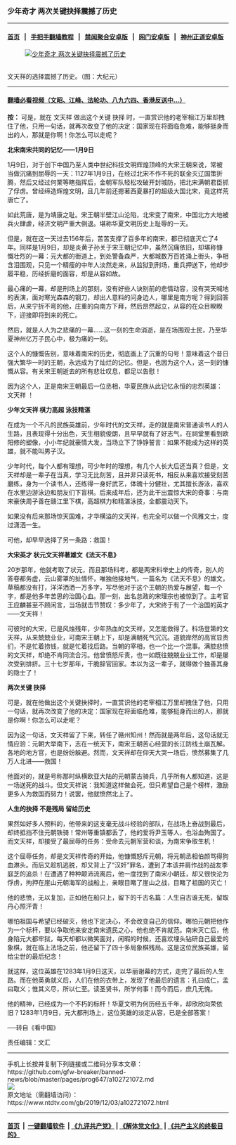 ### 少年奇才 两次关键抉择震撼了历史
------------------------

#### [首页](https://github.com/gfw-breaker/banned-news/blob/master/README.md) &nbsp;&nbsp;|&nbsp;&nbsp; [手把手翻墙教程](https://github.com/gfw-breaker/guides/wiki) &nbsp;&nbsp;|&nbsp;&nbsp; [禁闻聚合安卓版](https://github.com/gfw-breaker/bn-android) &nbsp;&nbsp;|&nbsp;&nbsp; [网门安卓版](https://github.com/oGate2/oGate) &nbsp;&nbsp;|&nbsp;&nbsp; [神州正道安卓版](https://github.com/SzzdOgate/update) 



<div><div class="featured_image">
 <a href="https://i.ntdtv.com/assets/uploads/2019/12/1502071021481734-600x400.jpg" target="_blank">
  <figure>
   <img alt="少年奇才 两次关键抉择震撼了历史" src="https://i.ntdtv.com/assets/uploads/2019/12/1502071021481734-600x400-800x450.jpg"/>
  </figure><br/>
 </a>
 <span class="caption">
  文天祥的选择震撼了历史。（图：大纪元）
 </span>
</div>
</div><hr/>

#### [翻墙必看视频（文昭、江峰、法轮功、八九六四、香港反送中...）](https://github.com/gfw-breaker/banned-news/blob/master/pages/links.md)

<div><div class="post_content" itemprop="articleBody">
 <p>
  <strong>
   按：
  </strong>
  可是，就在
  <ok href="https://www.ntdtv.com/gb/文天祥.htm">
   文天祥
  </ok>
  做出这个关键
  <ok href="https://www.ntdtv.com/gb/抉择.htm">
   抉择
  </ok>
  时，一直赏识他的老宰相江万里却拽住了他，只用一句话，就再次改变了他的决定：国家现在将面临危难，能够挺身而出的人，那就是你啊！你怎么可以走呢？
 </p>
 <p>
  <strong>
   北宋南宋共同的记忆——1月9日
  </strong>
 </p>
 <p>
  1月9日，对于创下中国乃至人类中世纪科技文明辉煌顶峰的大宋王朝来说，常被当做沉痛到屈辱的一天：1127年1月9日，在经过北宋不作不死的联金灭辽国策折腾，然后又经过何栗等瞎指挥后，金朝军队轻松攻破开封城防，把北宋满朝君臣抓了俘虏。曾经缔造辉煌文明，且几年前还摁著西夏暴打的超级大国北宋，竟这样荒唐亡了。
 </p>
 <p>
  如此荒唐，是为靖康之耻。宋王朝半壁江山沦陷，北宋变了南宋，中国北方大地被兵火肆虐，经济文明严重大倒退。堪称华夏文明历史上耻辱的一天。
 </p>
 <p>
  但是，就在这一天过去156年后，苦苦支撑了百多年的南宋，都已彻底灭亡了4年。同样是1月9日，却是炎黄子孙关于宋王朝记忆中，虽然沉痛依旧，却堪称慷慨壮烈的一幕：元大都的街道上，到处警备森严，大都城数万百姓涌上街头，争相含泪围观，只见一个精瘦的中年人淡然走来，从监狱到刑场，重兵押送下，他却步履平稳，历经折磨的面容，却是从容如故。
 </p>
 <p>
  最心痛的一幕，却是刑场上的那刻，没有好些人诀别前的悲情动容，没有哭天喊地的表演，面对寒光森森的钢刀，却出人意料的问身边人，哪里是南方呢？得到回答后，从来宁折不弯的他，庄重的向南方下拜，然后昂然起立，从容的在众目睽睽下，迎接即将到来的死亡。
 </p>
 <p>
  然后，就是人人为之悲痛的一幕……这一刻的生命消逝，是在场围观士民，乃至华夏神州亿万子民心中，极为痛的一刻。
 </p>
 <p>
  这个人的慷慨告别，意味着南宋的历史，彻底画上了沉重的句号！意味着这个昔日强大繁华一时的王朝，永远成为了灿烂的记忆。但是，也因为这个人，这一刻的慷慨从容。有关宋王朝逝去的所有悲壮叹息，都足以告慰！
 </p>
 <p>
  因为这个人，正是南宋王朝最后一位丞相，华夏民族从此记忆永恒的忠烈英雄：
  <ok href="https://www.ntdtv.com/gb/文天祥.htm">
   文天祥
  </ok>
  ！
 </p>
 <p>
  <strong>
   少年文天祥 棋力高超 泳技精湛
  </strong>
 </p>
 <p>
  在成为一个不凡的民族英雄前，少年时代的文天祥，走的就是南宋普通读书人的人生路，且表现得十分出色，天生相貌俊朗，且早早就有了好志气，在祠堂里看到欧阳修的塑像，小小年纪就豪情大发，当场立下了铮铮誓言：如果不能成为这样的英雄，就不能叫男子汉。
 </p>
 <p>
  少年时代，每个人都有理想，可少年时的理想，有几个人长大后还当真？但是，文天祥却是一辈子在当真，学习无比刻苦，且并非只读死书，相反从来喜欢接受刻苦磨练，身为一个读书人，还练得一身好武艺，体魄十分健壮，尤其擅长游泳，喜欢在水里边游泳边和朋友们下盲棋。后来成年后，还为此干出震惊大宋的奇事：与南宋豪侠周子善在赣江里下棋，高超棋力和精湛泳技，全都震动天下。
 </p>
 <p>
  如果没有后来那场惊天国难，才华横溢的文天祥，也完全可以做一个风雅文士，度过潇洒一生。
 </p>
 <p>
  可他，却早早选择了另一条路：救国！
 </p>
 <p>
  <strong>
   大宋英才 状元文天祥著雄文《法天不息》
  </strong>
 </p>
 <p>
  20岁那年，他就考取了状元，而且那场科考，都是两宋科举史上的传奇，别人的答卷都务虚，云山雾罩的扯情怀，唯独他接地气，一篇名为《法天不息》的雄文，草稿都没有打，洋洋洒洒一万多字，写尽他对于这个王朝的热爱与展望，每一个字，都是他多年苦思的治国心血。那一刻，出名怠政的宋理宗也被惊到了。主考官王应麟甚至不顾闲言，当场就击节赞叹：多少年了，大宋终于有了一个治国的英才——文天祥！
 </p>
 <p>
  可彼时的大宋，已是风烛残年，少年热血的文天祥，又怎能救得了。科场登第的文天祥，从来兢兢业业，可南宋王朝上下，却是满朝死气沉沉。道貌岸然的高官显贵们，不是忙着捞钱，就是忙着找后路。当朝的宰相，也一个比一个混事。满腔悲愤的文天祥，却绝不肯同流合污。他曾愤怒斥责，也一如既往兢兢业业工作，却是屡次受到排挤。三十七岁那年，干脆辞官回家。本以为这一辈子，就得做个独善其身的隐士了！
 </p>
 <p>
  <strong>
   两次关键
   <ok href="https://www.ntdtv.com/gb/抉择.htm">
    抉择
   </ok>
  </strong>
 </p>
 <p>
  可是，就在他做出这个关键抉择时，一直赏识他的老宰相江万里却拽住了他，只用一句话，就再次改变了他的决定：国家现在将面临危难，能够挺身而出的人，那就是你啊！你怎么可以走呢？
 </p>
 <p>
  因为这一句话，文天祥留了下来，转任了赣州知州！然而就是两年后，这句话就无情应验：元朝大举南下，志在一统天下，南宋王朝苦心经营的长江防线土崩瓦解。各地的地方官，也是纷纷躲避。然而，文天祥却在仰天大哭一场后，愤然募集了几万人北进——救国！
 </p>
 <p>
  他面对的，就是号称那时纵横欧亚大陆的元朝蒙古骑兵，几乎所有人都知道，这是一场送死的战斗。但文天祥说：我知道这样做会死，但只希望自己是个榜样，激励更多人为救国而努力！说罢，他就愤然北上了。
 </p>
 <p>
  <strong>
   人生的抉择 不是残局 留给历史
  </strong>
 </p>
 <p>
  果然如好多人预料的，他带来的这支毫无战斗经验的部队，在战场上奋战到最后，却终抵挡不住元朝铁骑！常州等重镇都丢了，他的爱将尹玉等人，也浴血殉国了。而文天祥，却接受了最屈辱的任务：受命去元朝军营和谈，为南宋争取生机！
 </p>
 <p>
  这个屈辱任务，却是文天祥传奇的开始，他慷慨怒斥元朝，将元朝丞相伯颜骂得狗血淋头。而后又趁机逃脱，却又背上了“汉奸”罪名，遭到了本该并肩作战的战友李庭芝的追杀！在遭遇了种种颠沛流离后，他一度找到了南宋小朝廷，却又很快沦为俘虏，拘押在崖山元朝海军的战船上，亲眼目睹了崖山之战，目睹了祖国的灭亡！
 </p>
 <p>
  他的悲愤，无以复加，正如他在船只上，留下的千古名篇：人生自古谁无死，留取丹心照汗青！
 </p>
 <p>
  哪怕祖国与希望已经破灭，他也下定决心，不会改变自己的信仰。哪怕元朝把他作为一个标杆，要以争取他来安定南宋遗民之心，他也绝不肯就范。南宋灭亡后，他身陷元大都牢狱，每天却都以微笑面对，闲暇的时候，还喜欢埋头钻研自己最爱的象棋，就在临上法场之前，他还留下了四十多局象棋残局。这是这位民族英雄，留给尘世的最后纪念！
 </p>
 <p>
  就这样，这位英雄在1283年1月9日这天，以华丽谢幕的方式，走完了最后的人生路。而在他英勇就义后，人们在他的衣带上，发现了他最后的遗言：孔曰成仁，孟曰取义；惟其义尽，所以仁至。读圣贤书，所学何事！而今而后，庶几无愧。
 </p>
 <p>
  他的精神，已经成为一个不朽的标杆！华夏文明为何历经五千年，却欣欣向荣依旧？1283年1月9日，元大都刑场上，这位英雄的淡定从容，已是全部答案！
 </p>
 <p>
  ──转自《看中国》
 </p>
 <p>
  责任编辑：文汇
 </p>
 <div class="single_ad">
 </div>
</div>
</div>
<hr/>
手机上长按并复制下列链接或二维码分享本文章：<br/>
https://github.com/gfw-breaker/banned-news/blob/master/pages/prog647/a102721072.md <br/>
<a href='https://github.com/gfw-breaker/banned-news/blob/master/pages/prog647/a102721072.md'><img src='https://github.com/gfw-breaker/banned-news/blob/master/pages/prog647/a102721072.md.png'/></a> <br/>
原文地址（需翻墙访问）：https://www.ntdtv.com/gb/2019/12/03/a102721072.html


------------------------
#### [首页](https://github.com/gfw-breaker/banned-news/blob/master/README.md) &nbsp;|&nbsp; [一键翻墙软件](https://github.com/gfw-breaker/nogfw/blob/master/README.md) &nbsp;| [《九评共产党》](https://github.com/gfw-breaker/9ping.md/blob/master/README.md#九评之一评共产党是什么) | [《解体党文化》](https://github.com/gfw-breaker/jtdwh.md/blob/master/README.md) | [《共产主义的终极目的》](https://github.com/gfw-breaker/gczydzjmd.md/blob/master/README.md)


<img src='http://gfw-breaker.win/banned-news/pages/prog647/a102721072.md' width='0px' height='0px'/>